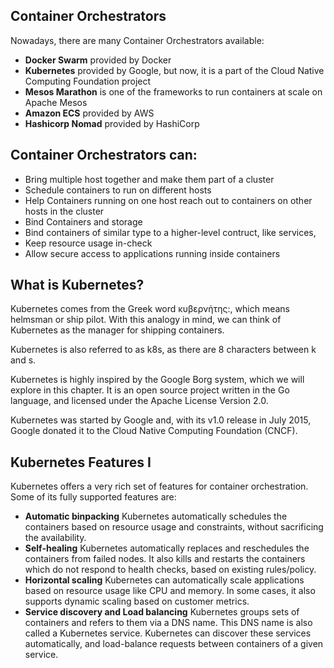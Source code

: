 ## Container Orchestrators

Nowadays, there are many Container Orchestrators available:

- **Docker Swarm** provided by Docker
- **Kubernetes** provided by Google, but now, it is a part of the Cloud Native Computing Foundation project
- **Mesos Marathon** is one of the frameworks to run containers at scale on Apache Mesos
- **Amazon ECS** provided by AWS
- **Hashicorp Nomad** provided by HashiCorp

## Container Orchestrators can:
- Bring multiple host together and make them part of a cluster
- Schedule containers to run on different hosts
- Help Containers running on one host reach out to containers on other hosts in the cluster
- Bind Containers and storage
- Bind containers of similar type to a higher-level contruct, like services, 
- Keep resource usage in-check
- Allow secure access to applications running inside containers

## What is Kubernetes?
Kubernetes comes from the Greek word κυβερνήτης:, which means helmsman or ship pilot. With this analogy in mind, we can think of Kubernetes as the manager for shipping containers.

Kubernetes is also referred to as k8s, as there are 8 characters between k and s.

Kubernetes is highly inspired by the Google Borg system, which we will explore in this chapter. It is an open source project written in the Go language, and licensed under the Apache License Version 2.0.

Kubernetes was started by Google and, with its v1.0 release in July 2015, Google donated it to the Cloud Native Computing Foundation (CNCF).

## Kubernetes Features I

Kubernetes offers a very rich set of features for container orchestration. Some of its fully supported features are:

- **Automatic binpacking**
    Kubernetes automatically schedules the containers based on resource usage and constraints, without sacrificing the           availability.
- **Self-healing**
    Kubernetes automatically replaces and reschedules the containers from failed nodes. It also kills and restarts the           containers which do not respond to health checks, based on existing rules/policy.
- **Horizontal scaling**
    Kubernetes can automatically scale applications based on resource usage like CPU and memory. In some cases, it also          supports dynamic scaling based on customer metrics.
- **Service discovery and Load balancing**
    Kubernetes groups sets of containers and refers to them via a DNS name. This DNS name is also called a Kubernetes            service. Kubernetes can discover these services automatically, and load-balance requests between containers of a given       service.